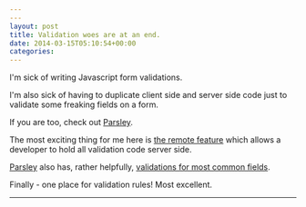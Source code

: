 ```yaml
---
---
layout: post
title: Validation woes are at an end.
date: 2014-03-15T05:10:54+00:00
categories: 
---
```

I'm sick of writing Javascript form validations.

I'm also sick of having to duplicate client side and server side code just to validate some freaking fields on a form.

If you are too, check out [Parsley](http://parsleyjs.org/).

The most exciting thing for me here is [the remote feature](http://parsleyjs.org/doc/index.html#remote) which allows a developer to hold all validation code server side.

[Parsley](http://parsleyjs.org/) also has, rather helpfully, [validations for most common fields](http://parsleyjs.org/doc/index.html#validators).

Finally - one place for validation rules! Most excellent.

---

